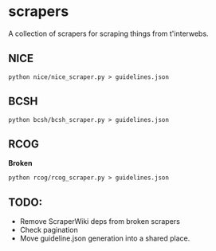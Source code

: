 # scrapers

A collection of scrapers for scraping things from t'interwebs.

## NICE

```
python nice/nice_scraper.py > guidelines.json
```


## BCSH


```
python bcsh/bcsh_scraper.py > guidelines.json
```


## RCOG

**Broken**


```
python rcog/rcog_scraper.py > guidelines.json
```


## TODO:

* Remove ScraperWiki deps from broken scrapers
* Check pagination
* Move guideline.json generation into a shared place.